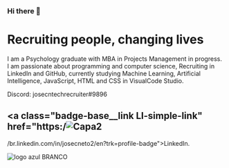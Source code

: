 ### Hi there 👋

# Recruiting people, changing lives

I am a Psychology graduate with MBA in Projects
Management in progress. I am passionate about
programming and computer science, Recruiting in LinkedIn and GitHub, currently studying Machine Learning, Artificial Intelligence, JavaScript, HTML and CSS in VisualCode Studio.

Discord: josecntechrecruiter#9896
## <div class="badge-base LI-profile-badge" data-locale="en_US" data-size="medium" data-theme="dark" data-type="VERTICAL" data-vanity="josecneto2" data-version="v1"><a class="badge-base__link LI-simple-link" href="https:/![Capa2](https://user-images.githubusercontent.com/91694294/160528886-35b0f1da-2f51-4c40-aa14-797129c3fef4.png)
/br.linkedin.com/in/josecneto2/en?trk=profile-badge">LinkedIn.</a></div>
              
              
![logo azul BRANCO](https://user-images.githubusercontent.com/91694294/161122858-ec7c176f-2937-4975-b679-78f7d897750f.png)


<!--

**JoseCastellaniNeto/JoseCastellaniNeto** is a ✨ _special_ ✨ repository because its `README.md` (this file) appears on your GitHub profile.

Here are some ideas to get you started:

- 🔭 I’m currently working on ...
- 🌱 I’m currently learning ...
- 👯 I’m looking to collaborate on ...
- 🤔 I’m looking for help with ...
- 💬 Ask me about ...
- 📫 How to reach me: ...
- 😄 Pronouns: ...
- ⚡ Fun fact: ...
-->
